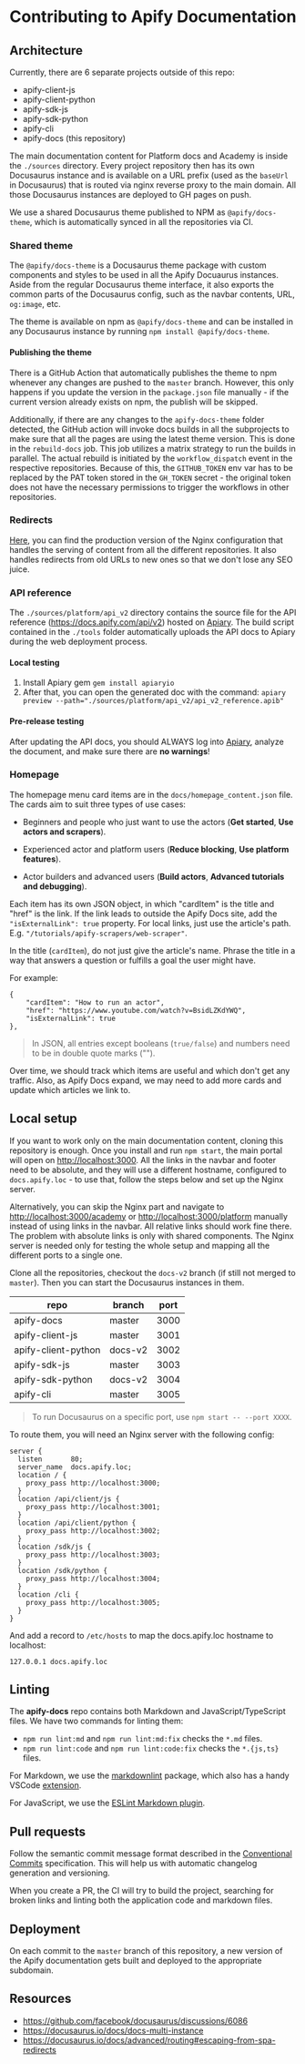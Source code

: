 # Contributing to Apify Documentation

## Architecture

Currently, there are 6 separate projects outside of this repo:

- apify-client-js
- apify-client-python
- apify-sdk-js
- apify-sdk-python
- apify-cli
- apify-docs (this repository)

The main documentation content for Platform docs and Academy is inside the `./sources` directory. Every project repository then has its own Docusaurus instance and is available on a URL prefix (used as the `baseUrl` in Docusaurus) that is routed via nginx reverse proxy to the main domain. All those Docusaurus instances are deployed to GH pages on push.

We use a shared Docusaurus theme published to NPM as `@apify/docs-theme`, which is automatically synced in all the repositories via CI.

### Shared theme

The `@apify/docs-theme` is a Docusaurus theme package with custom components and styles to be used in all the Apify Docuaurus instances.
Aside from the regular Docusaurus theme interface, it also exports the common parts of the Docusaurus config, such as the navbar contents, URL, `og:image`, etc.

The theme is available on npm as `@apify/docs-theme` and can be installed in any Docusaurus instance by running `npm install @apify/docs-theme`.

#### Publishing the theme

There is a GitHub Action that automatically publishes the theme to npm whenever any changes are pushed to the `master` branch. However, this only happens if you update the version in the `package.json` file manually - if the current version already exists on npm, the publish will be skipped.

Additionally, if there are any changes to the `apify-docs-theme` folder detected, the GitHub action will invoke docs builds in all the subprojects to make sure that all the pages are using the latest theme version. This is done in the `rebuild-docs` job. This job utilizes a matrix strategy to run the builds in parallel. The actual rebuild is initiated by the `workflow_dispatch` event in the respective repositories. Because of this, the `GITHUB_TOKEN` env var has to be replaced by the PAT token stored in the `GH_TOKEN` secret - the original token does not have the necessary permissions to trigger the workflows in other repositories.

### Redirects

[Here](./nginx.conf), you can find the production version of the Nginx configuration that handles the serving of content from all the different repositories. It also handles redirects from old URLs to new ones so that we don't lose any SEO juice.


### API reference

The `./sources/platform/api_v2` directory contains the source file for the API reference (<https://docs.apify.com/api/v2>) hosted on [Apiary](https://apiary.io/). The build script contained in the `./tools` folder automatically uploads the API docs to Apiary during the web deployment process.

#### Local testing

1. Install Apiary gem `gem install apiaryio`
2. After that, you can open the generated doc with the
   command: `apiary preview --path="./sources/platform/api_v2/api_v2_reference.apib"`

#### Pre-release testing

After updating the API docs, you should ALWAYS log into [Apiary](https://apiary.io/), analyze the document, and make sure there are **no warnings**!

### Homepage

The homepage menu card items are in the `docs/homepage_content.json` file. The cards aim to suit three types of use cases:

- Beginners and people who just want to use the actors (**Get started**, **Use actors and scrapers**).

- Experienced actor and platform users (**Reduce blocking**, **Use platform features**).

- Actor builders and advanced users (**Build actors**, **Advanced tutorials and debugging**).

Each item has its own JSON object, in which "cardItem" is the title and "href" is the link. If the link leads to outside the Apify Docs site, add the `"isExternalLink": true` property. For local links, just use the article's path. E.g. `"/tutorials/apify-scrapers/web-scraper"`.

In the title (`cardItem`), do not just give the article's name. Phrase the title in a way that answers a question or fulfills a goal the user might have.

For example:

```text
{
    "cardItem": "How to run an actor",
    "href": "https://www.youtube.com/watch?v=BsidLZKdYWQ",
    "isExternalLink": true
},
```

> In JSON, all entries except booleans (`true/false`) and numbers need to be in double quote marks ("").

Over time, we should track which items are useful and which don't get any traffic. Also, as Apify Docs expand, we may need to add more cards and update which articles we link to.

## Local setup

If you want to work only on the main documentation content, cloning this repository is enough. Once you install and run `npm start`, the main portal will open on <http://localhost:3000>. All the links in the navbar and footer need to be absolute, and they will use a different hostname, configured to `docs.apify.loc` - to use that, follow the steps below and set up the Nginx server.

Alternatively, you can skip the Nginx part and navigate to <http://localhost:3000/academy> or <http://localhost:3000/platform> manually instead of using links in the navbar. All relative links should work fine there. The problem with absolute links is only with shared components. The Nginx server is needed only for testing the whole setup and mapping all the different ports to a single one.

Clone all the repositories, checkout the `docs-v2` branch (if still not merged to `master`). Then you can start the Docusaurus instances in them.

| repo                | branch  | port |
|---------------------|---------|------|
| apify-docs          | master  | 3000 |
| apify-client-js     | master  | 3001 |
| apify-client-python | docs-v2 | 3002 |
| apify-sdk-js        | master  | 3003 |
| apify-sdk-python    | docs-v2 | 3004 |
| apify-cli           | master  | 3005 |

> To run Docusaurus on a specific port, use `npm start -- --port XXXX`.

To route them, you will need an Nginx server with the following config:

```nginx
server {
  listen       80;
  server_name  docs.apify.loc;
  location / {
    proxy_pass http://localhost:3000;
  }
  location /api/client/js {
    proxy_pass http://localhost:3001;
  }
  location /api/client/python {
    proxy_pass http://localhost:3002;
  }
  location /sdk/js {
    proxy_pass http://localhost:3003;
  }
  location /sdk/python {
    proxy_pass http://localhost:3004;
  }
  location /cli {
    proxy_pass http://localhost:3005;
  }
}
```

And add a record to `/etc/hosts` to map the docs.apify.loc hostname to localhost:

```text
127.0.0.1 docs.apify.loc
```

## Linting

The **apify-docs** repo contains both Markdown and JavaScript/TypeScript files. We have two commands for linting them:

- `npm run lint:md` and `npm run lint:md:fix` checks the `*.md` files.
- `npm run lint:code` and `npm run lint:code:fix` checks the `*.{js,ts}` files.

For Markdown, we use the [markdownlint](https://github.com/DavidAnson/markdownlint) package, which also has a handy VSCode [extension](https://marketplace.visualstudio.com/items?itemName=DavidAnson.vscode-markdownlint).

For JavaScript, we use the [ESLint Markdown plugin](https://github.com/eslint/eslint-plugin-markdown).

## Pull requests

Follow the semantic commit message format described in the [Conventional Commits](https://www.conventionalcommits.org/en/v1.0.0/) specification. This will help us with automatic changelog generation and versioning.

When you create a PR, the CI will try to build the project, searching for broken links and linting both the application code and markdown files.

## Deployment

On each commit to the `master` branch of this repository, a new version of the Apify documentation gets built and deployed to the appropriate subdomain.

## Resources

- <https://github.com/facebook/docusaurus/discussions/6086>
- <https://docusaurus.io/docs/docs-multi-instance>
- <https://docusaurus.io/docs/advanced/routing#escaping-from-spa-redirects>
